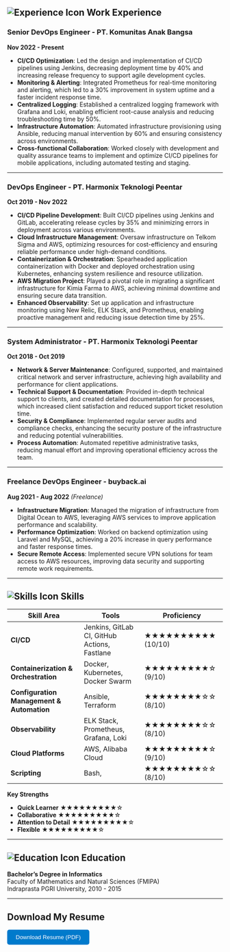 ## ![Experience Icon](https://img.icons8.com/ios-glyphs/30/000000/briefcase.png) Work Experience

### Senior DevOps Engineer - PT. Komunitas Anak Bangsa

**Nov 2022 - Present**

- **CI/CD Optimization**: Led the design and implementation of CI/CD pipelines using Jenkins, decreasing deployment time by 40% and increasing release frequency to support agile development cycles.
- **Monitoring & Alerting**: Integrated Prometheus for real-time monitoring and alerting, which led to a 30% improvement in system uptime and a faster incident response time.
- **Centralized Logging**: Established a centralized logging framework with Grafana and Loki, enabling efficient root-cause analysis and reducing troubleshooting time by 50%.
- **Infrastructure Automation**: Automated infrastructure provisioning using Ansible, reducing manual intervention by 60% and ensuring consistency across environments.
- **Cross-functional Collaboration**: Worked closely with development and quality assurance teams to implement and optimize CI/CD pipelines for mobile applications, including automated testing and staging.

---

### DevOps Engineer - PT. Harmonix Teknologi Peentar

**Oct 2019 - Nov 2022**

- **CI/CD Pipeline Development**: Built CI/CD pipelines using Jenkins and GitLab, accelerating release cycles by 35% and minimizing errors in deployment across various environments.
- **Cloud Infrastructure Management**: Oversaw infrastructure on Telkom Sigma and AWS, optimizing resources for cost-efficiency and ensuring reliable performance under high-demand conditions.
- **Containerization & Orchestration**: Spearheaded application containerization with Docker and deployed orchestration using Kubernetes, enhancing system resilience and resource utilization.
- **AWS Migration Project**: Played a pivotal role in migrating a significant infrastructure for Kimia Farma to AWS, achieving minimal downtime and ensuring secure data transition.
- **Enhanced Observability**: Set up application and infrastructure monitoring using New Relic, ELK Stack, and Prometheus, enabling proactive management and reducing issue detection time by 25%.

---

### System Administrator - PT. Harmonix Teknologi Peentar

**Oct 2018 - Oct 2019**

- **Network & Server Maintenance**: Configured, supported, and maintained critical network and server infrastructure, achieving high availability and performance for client applications.
- **Technical Support & Documentation**: Provided in-depth technical support to clients, and created detailed documentation for processes, which increased client satisfaction and reduced support ticket resolution time.
- **Security & Compliance**: Implemented regular server audits and compliance checks, enhancing the security posture of the infrastructure and reducing potential vulnerabilities.
- **Process Automation**: Automated repetitive administrative tasks, reducing manual effort and improving operational efficiency across the team.

---

### Freelance DevOps Engineer - buyback.ai

**Aug 2021 - Aug 2022** _(Freelance)_

- **Infrastructure Migration**: Managed the migration of infrastructure from Digital Ocean to AWS, leveraging AWS services to improve application performance and scalability.
- **Performance Optimization**: Worked on backend optimization using Laravel and MySQL, achieving a 20% increase in query performance and faster response times.
- **Secure Remote Access**: Implemented secure VPN solutions for team access to AWS resources, improving data security and supporting remote work requirements.

---

## ![Skills Icon](https://img.icons8.com/ios-glyphs/30/000000/technical-support.png) Skills

| Skill Area                                | Tools                                        | Proficiency        |
| ----------------------------------------- | -------------------------------------------- | ------------------ |
| **CI/CD**                                 | Jenkins, GitLab CI, GitHub Actions, Fastlane | ★★★★★★★★★★ (10/10) |
| **Containerization & Orchestration**      | Docker, Kubernetes, Docker Swarm             | ★★★★★★★★★☆ (9/10)  |
| **Configuration Management & Automation** | Ansible, Terraform                           | ★★★★★★★★☆☆ (8/10)  |
| **Observability**                         | ELK Stack, Prometheus, Grafana, Loki         | ★★★★★★★★☆☆ (8/10)  |
| **Cloud Platforms**                       | AWS, Alibaba Cloud                           | ★★★★★★★★★☆ (9/10)  |
| **Scripting**                             | Bash,                                        | ★★★★★★★★☆☆ (8/10)  |

**Key Strengths**

- **Quick Learner** ★★★★★★★★★☆
- **Collaborative** ★★★★★★★★★☆
- **Attention to Detail** ★★★★★★★★★☆
- **Flexible** ★★★★★★★★★☆

---

## ![Education Icon](https://img.icons8.com/ios-glyphs/30/000000/graduation-cap.png) Education

**Bachelor’s Degree in Informatics**  
Faculty of Mathematics and Natural Sciences (FMIPA)  
Indraprasta PGRI University, 2010 - 2015

---

## Download My Resume

<a href="/assets/downloads/Reresume.pdf" download="AbdulAzizZailani_Resume" style="text-decoration:none; color: #007acc;">
  <button style="padding: 10px 20px; border: none; background-color: #007acc; color: white; border-radius: 5px;">
    Download Resume (PDF)
  </button>
</a>

